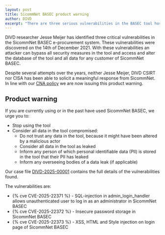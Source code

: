 ```yaml
---
layout: post
title: SicommNet BASEC product warning
author: DIVD
excerpt: "There are three serious vulnerabilities in the BASEC tool hosted by SicommNet that allow attackers to bypass all security measures in the tool. These vulnerabilities have been present since at least 14 December 2021."
---
```

DIVD researcher Jesse Meijer has identified three critical vulnerabilities in the SicommNet BASEC e-procurement system. These vulnerabilities were discovered on the 14th of December 2021. With these vulnerabilities an attacker can bypass all security measures in the tool and access and alter the database of the tool and all data for any customer of SicommNet BASEC.

Despite several attempts over the years, neither Jesse Meijer, DIVD CSIRT nor CISA has been able to solicit a meaningful response from SicommNet. In line with our [CNA policy](/cna) we are now issuing this product warning.

## Product warning

If you are currently using or in the past have used SicommNet BASEC, we urge you to:
* Stop using the tool
* Consider all data in the tool compromised:
	- Do not trust any data in the tool, because it might have been altered by a malicious actor
	- Consider all data in the tool as leaked
	- Inform any person of which personal identifiable data (PII) is stored in the tool that their PII has leaked
	- Inform any overseeing bodies of a data leak (if applicable)

Our case file [DIVD-2025-00001](/DIVD-2025-00001) contains the full details of the vulnerabilities found.

The vulnerabilities are:
* {% cve CVE-2025-22371 %} - SQL-injection in admin_login_handler allows unauthenticated user to log in as an administrator in SicommNet BASEC
* {% cve CVE-2025-22372 %} - Insecure password storage in SicommNet BASEC
* {% cve CVE-2025-22373 %} - XSS, HTML and Style injection on login page of SicommNet BASEC